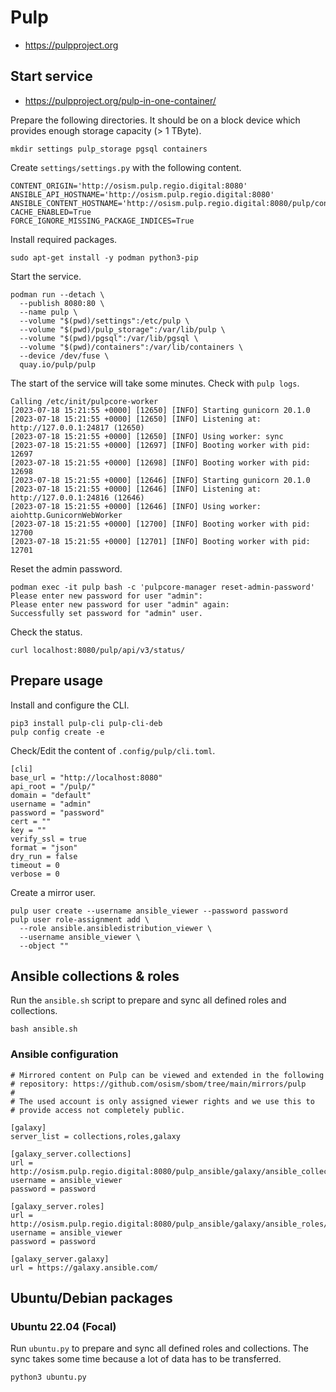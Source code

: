 # Pulp

* https://pulpproject.org

## Start service

* https://pulpproject.org/pulp-in-one-container/

Prepare the following directories. It should be on a block device which
provides enough storage capacity (> 1 TByte).

```
mkdir settings pulp_storage pgsql containers
```

Create ``settings/settings.py`` with the following content.

```
CONTENT_ORIGIN='http://osism.pulp.regio.digital:8080'
ANSIBLE_API_HOSTNAME='http://osism.pulp.regio.digital:8080'
ANSIBLE_CONTENT_HOSTNAME='http://osism.pulp.regio.digital:8080/pulp/content'
CACHE_ENABLED=True
FORCE_IGNORE_MISSING_PACKAGE_INDICES=True
```

Install required packages.

```
sudo apt-get install -y podman python3-pip
```

Start the service.

```
podman run --detach \
  --publish 8080:80 \
  --name pulp \
  --volume "$(pwd)/settings":/etc/pulp \
  --volume "$(pwd)/pulp_storage":/var/lib/pulp \
  --volume "$(pwd)/pgsql":/var/lib/pgsql \
  --volume "$(pwd)/containers":/var/lib/containers \
  --device /dev/fuse \
  quay.io/pulp/pulp
```

The start of the service will take some minutes. Check with ``pulp logs``.

```
Calling /etc/init/pulpcore-worker
[2023-07-18 15:21:55 +0000] [12650] [INFO] Starting gunicorn 20.1.0
[2023-07-18 15:21:55 +0000] [12650] [INFO] Listening at: http://127.0.0.1:24817 (12650)
[2023-07-18 15:21:55 +0000] [12650] [INFO] Using worker: sync
[2023-07-18 15:21:55 +0000] [12697] [INFO] Booting worker with pid: 12697
[2023-07-18 15:21:55 +0000] [12698] [INFO] Booting worker with pid: 12698
[2023-07-18 15:21:55 +0000] [12646] [INFO] Starting gunicorn 20.1.0
[2023-07-18 15:21:55 +0000] [12646] [INFO] Listening at: http://127.0.0.1:24816 (12646)
[2023-07-18 15:21:55 +0000] [12646] [INFO] Using worker: aiohttp.GunicornWebWorker
[2023-07-18 15:21:55 +0000] [12700] [INFO] Booting worker with pid: 12700
[2023-07-18 15:21:55 +0000] [12701] [INFO] Booting worker with pid: 12701
```

Reset the admin password.

```
podman exec -it pulp bash -c 'pulpcore-manager reset-admin-password'
Please enter new password for user "admin":
Please enter new password for user "admin" again:
Successfully set password for "admin" user.
```

Check the status.

```
curl localhost:8080/pulp/api/v3/status/
```

## Prepare usage

Install and configure the CLI.

```
pip3 install pulp-cli pulp-cli-deb
pulp config create -e
```

Check/Edit the content of ``.config/pulp/cli.toml``.

```
[cli]
base_url = "http://localhost:8080"
api_root = "/pulp/"
domain = "default"
username = "admin"
password = "password"
cert = ""
key = ""
verify_ssl = true
format = "json"
dry_run = false
timeout = 0
verbose = 0
```

Create a mirror user.

```
pulp user create --username ansible_viewer --password password
pulp user role-assignment add \
  --role ansible.ansibledistribution_viewer \
  --username ansible_viewer \
  --object ""
```

## Ansible collections & roles

Run the ``ansible.sh`` script to prepare and sync all defined roles and
collections.

```
bash ansible.sh
```

### Ansible configuration

```
# Mirrored content on Pulp can be viewed and extended in the following
# repository: https://github.com/osism/sbom/tree/main/mirrors/pulp
#
# The used account is only assigned viewer rights and we use this to
# provide access not completely public.

[galaxy]
server_list = collections,roles,galaxy

[galaxy_server.collections]
url = http://osism.pulp.regio.digital:8080/pulp_ansible/galaxy/ansible_collections/
username = ansible_viewer
password = password

[galaxy_server.roles]
url = http://osism.pulp.regio.digital:8080/pulp_ansible/galaxy/ansible_roles/
username = ansible_viewer
password = password

[galaxy_server.galaxy]
url = https://galaxy.ansible.com/
```

## Ubuntu/Debian packages

### Ubuntu 22.04 (Focal)

Run ``ubuntu.py`` to prepare and sync all defined roles and collections.
The sync takes some time because a lot of data has to be transferred.

```
python3 ubuntu.py
```
